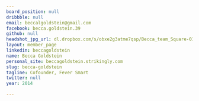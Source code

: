 ```yaml
---
board_position: null
dribbble: null
email: beccalgoldstein@gmail.com
facebook: becca.goldstein.39
github: null
headshot_jpg_url: dl.dropbox.com/s/obxe2g3atme7qsp/Becca_team_Square-01.png?dl=0
layout: member_page
linkedin: beccagoldstein
name: Becca Goldstein
personal_site: beccagoldstein.strikingly.com
slug: becca-goldstein
tagline: Cofounder, Fever Smart
twitter: null
year: 2014

---
```

